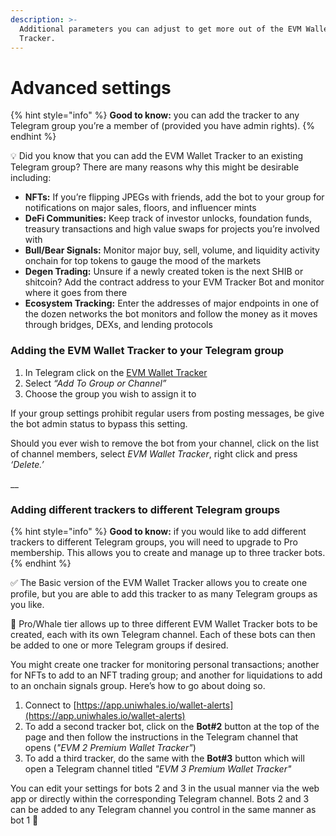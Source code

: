 ```yaml
---
description: >-
  Additional parameters you can adjust to get more out of the EVM Wallet
  Tracker.
---
```


# Advanced settings

{% hint style="info" %}
**Good to know:** you can add the tracker to any Telegram group you’re a member of (provided you have admin rights).
{% endhint %}

💡 Did you know that you can add the EVM Wallet Tracker to an existing Telegram group? There are many reasons why this might be desirable including:

* **NFTs:** If you’re flipping JPEGs with friends, add the bot to your group for notifications on major sales, floors, and influencer mints
* **DeFi Communities:** Keep track of investor unlocks, foundation funds, treasury transactions and high value swaps for projects you’re involved with
* **Bull/Bear Signals:** Monitor major buy, sell, volume, and liquidity activity onchain for top tokens to gauge the mood of the markets
* **Degen Trading:** Unsure if a newly created token is the next SHIB or shitcoin? Add the contract address to your EVM Tracker Bot and monitor where it goes from there
* **Ecosystem Tracking:** Enter the addresses of major endpoints in one of the dozen networks the bot monitors and follow the money as it moves through bridges, DEXs, and lending protocols

### Adding the EVM Wallet Tracker to your Telegram group

1. In Telegram click on the [EVM Wallet Tracker](https://t.me/EVMTrackerBot)
2. Select _“Add To Group or Channel”_
3. Choose the group you wish to assign it to

If your group settings prohibit regular users from posting messages, be give the bot admin status to bypass this setting.

Should you ever wish to remove the bot from your channel, click on the list of channel members, select _EVM Wallet Tracker_, right click and press _‘Delete.’_

__

### Adding different trackers to different Telegram groups

{% hint style="info" %}
**Good to know:** if you would like to add different trackers to different Telegram groups, you will need to upgrade to Pro membership. This allows you to create and manage up to three tracker bots.
{% endhint %}

✅ The Basic version of the EVM Wallet Tracker allows you to create one profile, but you are able to add this tracker to as many Telegram groups as you like.

🔑 Pro/Whale tier allows up to three different EVM Wallet Tracker bots to be created, each with its own Telegram channel. Each of these bots can then be added to one or more Telegram groups if desired.

You might create one tracker for monitoring personal transactions; another for NFTs to add to an NFT trading group; and another for liquidations to add to an onchain signals group. Here’s how to go about doing so.

1. Connect to [https://app.uniwhales.io/wallet-alerts](https://app.uniwhales.io/wallet-alerts)
2. To add a second tracker bot, click on the **Bot#2** button at the top of the page and then follow the instructions in the Telegram channel that opens (_"EVM 2 Premium Wallet Tracker"_)
3. To add a third tracker, do the same with the **Bot#3** button which will open a Telegram channel titled _"EVM 3 Premium Wallet Tracker"_

You can edit your settings for bots 2 and 3 in the usual manner via the web app or directly within the corresponding Telegram channel. Bots 2 and 3 can be added to any Telegram channel you control in the same manner as bot 1 👏

